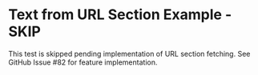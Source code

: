 # Text from URL Section Example - SKIP

This test is skipped pending implementation of URL section fetching.
See GitHub Issue #82 for feature implementation.